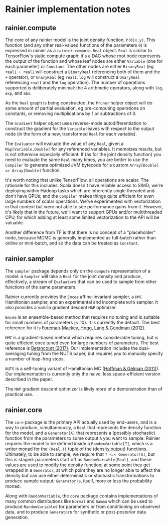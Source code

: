 # Rainier implementation notes

## rainier.compute

The core of any rainier model is the joint density function, `P(Θ|x,y)`. This function (and any other real-valued functions of the parameters `Θ`) is expressed in rainier as a `rainier.compute.Real` object. `Real` is similar to TensorFlow's static compute graph: it's a DAG whose root node represents the output of the function and whose leaf nodes are either `Variable` (one for each parameter) or `Constant`. The other nodes are either `BinaryReal` (eg `real1 + real2` will construct a `BinaryReal` referencing both of them and the `+` operator), or `UnaryReal` (eg `real1.log` will construct a `UnaryReal` referencing `real1` and the `log` operation). The number of operations supported is deliberately minimal: the 4 arithmetic operators, along with `log`, `exp`, and `abs`.

As the `Real` graph is being constructed, the `Pruner` helper object will do some amount of partial evaluation, eg pre-computing operations on constants, or removing multiplications by 1 or subtractions of 0. 

The `Gradient` helper object uses reverse-mode autodifferentiation to construct the gradient for the `Variable` leaves with respect to the output node (in the form of a new, transformed `Real` for each variable).

The `Evaluator` will evaluate the value of any `Real`, given a `Map[Variable,Double]` for any referenced variables. It memoizes results, but is not otherwise especially efficient. If (as for the joint density function) you need to evaluate the same `Real` many times, you are better to use the `Compiler` to generate optimized JVM bytecode for a custom `Array[Double] => Array[Double]` function.

It's worth noting that unlike TensorFlow, all operations are scalar. The rationale for this includes: Scala doesn't have reliable access to SIMD; we're deploying within Hadoop tasks which are inherently single threaded and don't have GPUs; and the `Compiler` makes things quite efficient for even large numbers of scalar operations. We've experimented with vectorization in that context but were not able to see performance gains from it. However, it's likely that in the future, we'll want to support GPUs and/or multithreaded CPU, for which adding at least some limited vectorization to the API will be valuable.

Another difference from TF is that there is no concept of a "placeholder" node, because MCMC is generally implemented as full-batch rather than online or mini-batch, and so the data can be treated as `Constant`.

## rainier.sampler

The `sampler` package depends only on the `compute` representation of a model: a `Sampler` will take a `Real` for the joint density and produce, effectively, a stream of `Evaluator`s that can be used to sample from other functions of the same parameters.

Rainier currently provides the `Emcee` affine-invariant sampler, a `HMC` Hamiltonian sampler, and an experimental and incomplete `NUTS` sampler. It also provides a vanilla gradient descent `MAP` optimizer.

`Emcee` is an ensemble-based method that requires no tuning and is suitable for small numbers of parameters (< 10). It is currently the default. The best reference for it is [Foreman-Mackey, Hogg, Lang & Goodman (2012)](https://arxiv.org/abs/1202.3665).

`HMC` is a gradient-based method which requires considerable tuning, but is quite efficient once tuned even for large numbers of parameters. The best reference is [Betancourt (2017)](https://arxiv.org/abs/1701.02434). Our implementation includes the dual-averaging tuning from the NUTS paper, but requires you to manually specify a number of leap-frog steps.

`NUTS` is a self-tuning variant of Hamiltonian MC ([Hoffman & Gelman (2011)](https://arxiv.org/abs/1111.4246)). Our implementation is currently only the naive, less space-efficient version described in the paper.

The `MAP` gradient descent optimizer is likely more of a demonstration than of practical use.

## rainier.core

The `core` package is the primary API actually used by end-users, and is a way to produce, simultaneously, a `Real` that represents the density function for the model, and a `Generator[A]` that represents a (possibly stochastic) function from the parameters to some output `A` you want to sample. Rainier requires the model to be defined inside a `RandomVariable[T]`, which is a writer monad for the `(Real,T)` tuple of the (density,output) functions. Ultimately, to be able to sample, we require that `T <:< Generator[A]`, but this is staged: parameters start off as `RandomVariable[Real]`, and these values are used to modify the density function; at some point they get wrapped in a `Generator`, at which point they are no longer able to affect the density but can use either deterministic or stochastic transformations to produce sample output; `Generator` is, itself, more or less the probability monad.

Along with `RandomVariable`, the `core` package contains implementations of many common distributions like `Normal` and `Gamma` which can be used to produce `RandomVariable`s for parameters or from conditioning on observed data, and to produce `Generator`s for synthetic or post-posterior data generation.